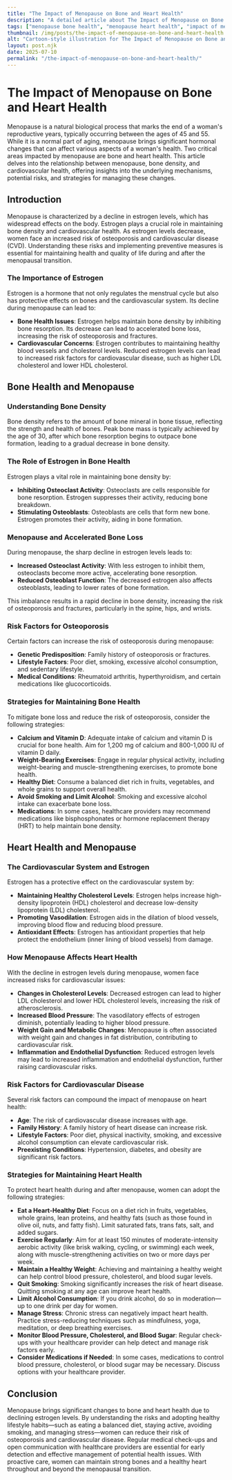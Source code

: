 ```yaml
---
title: "The Impact of Menopause on Bone and Heart Health"
description: "A detailed article about The Impact of Menopause on Bone and Heart Health."
tags: ["menopause bone health", "menopause heart health", "impact of menopause on bones", "menopause cardiovascular effects", "menopause osteoporosis risk"]
thumbnail: /img/posts/the-impact-of-menopause-on-bone-and-heart-health.webp
alt: "Cartoon-style illustration for The Impact of Menopause on Bone and Heart Health"
layout: post.njk
date: 2025-07-10
permalink: "/the-impact-of-menopause-on-bone-and-heart-health/"
---
```


# The Impact of Menopause on Bone and Heart Health

Menopause is a natural biological process that marks the end of a woman's reproductive years, typically occurring between the ages of 45 and 55. While it is a normal part of aging, menopause brings significant hormonal changes that can affect various aspects of a woman's health. Two critical areas impacted by menopause are bone and heart health. This article delves into the relationship between menopause, bone density, and cardiovascular health, offering insights into the underlying mechanisms, potential risks, and strategies for managing these changes.

## Introduction

Menopause is characterized by a decline in estrogen levels, which has widespread effects on the body. Estrogen plays a crucial role in maintaining bone density and cardiovascular health. As estrogen levels decrease, women face an increased risk of osteoporosis and cardiovascular disease (CVD). Understanding these risks and implementing preventive measures is essential for maintaining health and quality of life during and after the menopausal transition.

### The Importance of Estrogen

Estrogen is a hormone that not only regulates the menstrual cycle but also has protective effects on bones and the cardiovascular system. Its decline during menopause can lead to:

- **Bone Health Issues**: Estrogen helps maintain bone density by inhibiting bone resorption. Its decrease can lead to accelerated bone loss, increasing the risk of osteoporosis and fractures.
- **Cardiovascular Concerns**: Estrogen contributes to maintaining healthy blood vessels and cholesterol levels. Reduced estrogen levels can lead to increased risk factors for cardiovascular disease, such as higher LDL cholesterol and lower HDL cholesterol.

## Bone Health and Menopause

### Understanding Bone Density

Bone density refers to the amount of bone mineral in bone tissue, reflecting the strength and health of bones. Peak bone mass is typically achieved by the age of 30, after which bone resorption begins to outpace bone formation, leading to a gradual decrease in bone density.

### The Role of Estrogen in Bone Health

Estrogen plays a vital role in maintaining bone density by:

- **Inhibiting Osteoclast Activity**: Osteoclasts are cells responsible for bone resorption. Estrogen suppresses their activity, reducing bone breakdown.
- **Stimulating Osteoblasts**: Osteoblasts are cells that form new bone. Estrogen promotes their activity, aiding in bone formation.

### Menopause and Accelerated Bone Loss

During menopause, the sharp decline in estrogen levels leads to:

- **Increased Osteoclast Activity**: With less estrogen to inhibit them, osteoclasts become more active, accelerating bone resorption.
- **Reduced Osteoblast Function**: The decreased estrogen also affects osteoblasts, leading to lower rates of bone formation.

This imbalance results in a rapid decline in bone density, increasing the risk of osteoporosis and fractures, particularly in the spine, hips, and wrists.

### Risk Factors for Osteoporosis

Certain factors can increase the risk of osteoporosis during menopause:

- **Genetic Predisposition**: Family history of osteoporosis or fractures.
- **Lifestyle Factors**: Poor diet, smoking, excessive alcohol consumption, and sedentary lifestyle.
- **Medical Conditions**: Rheumatoid arthritis, hyperthyroidism, and certain medications like glucocorticoids.

### Strategies for Maintaining Bone Health

To mitigate bone loss and reduce the risk of osteoporosis, consider the following strategies:

- **Calcium and Vitamin D**: Adequate intake of calcium and vitamin D is crucial for bone health. Aim for 1,200 mg of calcium and 800-1,000 IU of vitamin D daily.
- **Weight-Bearing Exercises**: Engage in regular physical activity, including weight-bearing and muscle-strengthening exercises, to promote bone health.
- **Healthy Diet**: Consume a balanced diet rich in fruits, vegetables, and whole grains to support overall health.
- **Avoid Smoking and Limit Alcohol**: Smoking and excessive alcohol intake can exacerbate bone loss.
- **Medications**: In some cases, healthcare providers may recommend medications like bisphosphonates or hormone replacement therapy (HRT) to help maintain bone density.

## Heart Health and Menopause

### The Cardiovascular System and Estrogen

Estrogen has a protective effect on the cardiovascular system by:

- **Maintaining Healthy Cholesterol Levels**: Estrogen helps increase high-density lipoprotein (HDL) cholesterol and decrease low-density lipoprotein (LDL) cholesterol.
- **Promoting Vasodilation**: Estrogen aids in the dilation of blood vessels, improving blood flow and reducing blood pressure.
- **Antioxidant Effects**: Estrogen has antioxidant properties that help protect the endothelium (inner lining of blood vessels) from damage.

### How Menopause Affects Heart Health

With the decline in estrogen levels during menopause, women face increased risks for cardiovascular issues:

- **Changes in Cholesterol Levels**: Decreased estrogen can lead to higher LDL cholesterol and lower HDL cholesterol levels, increasing the risk of atherosclerosis.
- **Increased Blood Pressure**: The vasodilatory effects of estrogen diminish, potentially leading to higher blood pressure.
- **Weight Gain and Metabolic Changes**: Menopause is often associated with weight gain and changes in fat distribution, contributing to cardiovascular risk.
- **Inflammation and Endothelial Dysfunction**: Reduced estrogen levels may lead to increased inflammation and endothelial dysfunction, further raising cardiovascular risks.

### Risk Factors for Cardiovascular Disease

Several risk factors can compound the impact of menopause on heart health:

- **Age**: The risk of cardiovascular disease increases with age.
- **Family History**: A family history of heart disease can increase risk.
- **Lifestyle Factors**: Poor diet, physical inactivity, smoking, and excessive alcohol consumption can elevate cardiovascular risk.
- **Preexisting Conditions**: Hypertension, diabetes, and obesity are significant risk factors.

### Strategies for Maintaining Heart Health

To protect heart health during and after menopause, women can adopt the following strategies:

- **Eat a Heart-Healthy Diet**: Focus on a diet rich in fruits, vegetables, whole grains, lean proteins, and healthy fats (such as those found in olive oil, nuts, and fatty fish). Limit saturated fats, trans fats, salt, and added sugars.
- **Exercise Regularly**: Aim for at least 150 minutes of moderate-intensity aerobic activity (like brisk walking, cycling, or swimming) each week, along with muscle-strengthening activities on two or more days per week.
- **Maintain a Healthy Weight**: Achieving and maintaining a healthy weight can help control blood pressure, cholesterol, and blood sugar levels.
- **Quit Smoking**: Smoking significantly increases the risk of heart disease. Quitting smoking at any age can improve heart health.
- **Limit Alcohol Consumption**: If you drink alcohol, do so in moderation—up to one drink per day for women.
- **Manage Stress**: Chronic stress can negatively impact heart health. Practice stress-reducing techniques such as mindfulness, yoga, meditation, or deep breathing exercises.
- **Monitor Blood Pressure, Cholesterol, and Blood Sugar**: Regular check-ups with your healthcare provider can help detect and manage risk factors early.
- **Consider Medications if Needed**: In some cases, medications to control blood pressure, cholesterol, or blood sugar may be necessary. Discuss options with your healthcare provider.

## Conclusion

Menopause brings significant changes to bone and heart health due to declining estrogen levels. By understanding the risks and adopting healthy lifestyle habits—such as eating a balanced diet, staying active, avoiding smoking, and managing stress—women can reduce their risk of osteoporosis and cardiovascular disease. Regular medical check-ups and open communication with healthcare providers are essential for early detection and effective management of potential health issues. With proactive care, women can maintain strong bones and a healthy heart throughout and beyond the menopausal transition.

